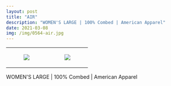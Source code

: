 ```yaml
---
layout: post
title: "AIR"
description: "WOMEN'S LARGE | 100% Combed | American Apparel"
date: 2021-03-08
img: /img/0564-air.jpg
---
```




<table style="width:100%;"><tr><td style="vertical-align:top;">
      <figure class="tmblr-full" data-orig-height="2048" data-orig-width="1365" data-orig-src="https://concertshirts.netlify.app/shirts/0564/0564-01.jpg"><img src="https://64.media.tumblr.com/bed4df238431f0ed353621daae988102/6bfc7dc249a763a7-52/s540x810/70a379bb24bf6aed182882cb681a12d81d094258.jpg" data-orig-height="2048" data-orig-width="1365" data-orig-src="https://concertshirts.netlify.app/shirts/0564/0564-01.jpg"/></figure></td>
    <td style="vertical-align:top;">
      <figure class="tmblr-full" data-orig-height="2048" data-orig-width="1365" data-orig-src="https://concertshirts.netlify.app/shirts/0564/0564-02.jpg"><img src="https://64.media.tumblr.com/b8e62973b79b3f56fbc5cbe5511c9f72/6bfc7dc249a763a7-e3/s540x810/449e88284a450d0bd34aacd094ebc6607a5446ab.jpg" data-orig-height="2048" data-orig-width="1365" data-orig-src="https://concertshirts.netlify.app/shirts/0564/0564-02.jpg"/></figure></td>
  </tr></table><p>
  WOMEN'S LARGE | 100% Combed | American Apparel
</p>
